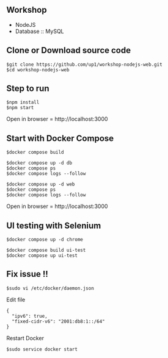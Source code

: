 ## Workshop
* NodeJS
* Database :: MySQL

## Clone or Download source code
```
$git clone https://github.com/up1/workshop-nodejs-web.git
$cd workshop-nodejs-web
```

## Step to run
```
$npm install
$npm start
```
Open in browser = http://localhost:3000


## Start with Docker Compose
```
$docker compose build

$docker compose up -d db
$docker compose ps
$docker compose logs --follow

$docker compose up -d web
$docker compose ps
$docker compose logs --follow
```

Open in browser = http://localhost:3000

## UI testing with Selenium
```
$docker compose up -d chrome

$docker compose build ui-test
$docker compose up ui-test
```

## Fix issue !!
```
$sudo vi /etc/docker/daemon.json
```

Edit file
```
{
  "ipv6": true,
  "fixed-cidr-v6": "2001:db8:1::/64"
}
```

Restart Docker
```
$sudo service docker start
```

